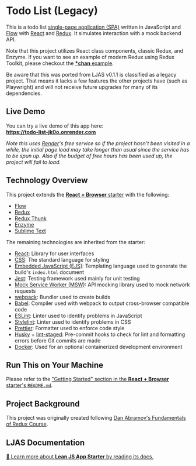 # Todo List (Legacy)

This is a todo list [single-page application (SPA)](https://en.wikipedia.org/wiki/Single-page_application) written in JavaScript and [Flow](https://flow.org) with [React](https://react.dev) and [Redux](https://redux.js.org). It simulates interaction with a mock backend API.

Note that this project utilizes React class components, classic Redux, and Enzyme. If you want to see an example of modern Redux using Redux Toolkit, please checkout the [**\*chan** example](https://github.com/mattlean/lean-js-app-starter/tree/master/starters/starchan).

Be aware that this was ported from LJAS v0.1.1 is classified as a legacy project. That means it lacks a few features the other projects have (such as Playwright) and will not receive future upgrades for many of its dependencies.

## Live Demo

You can try a live demo of this app here:  
**https://todo-list-jk0o.onrender.com**

_Note this uses [Render](https://render.com)'s free service so if the project hasn't been visited in a while, the initial page load may take longer than usual since the service has to be spun up. Also if the budget of free hours has been used up, the project will fail to load._

## Technology Overview

This project extends the [**React + Browser** starter](https://github.com/mattlean/lean-js-app-starter/tree/master/starters/react-browser) with the following:

-   [Flow](https://flow.org)
-   [Redux](https://redux.js.org)
-   [Redux Thunk](https://github.com/reduxjs/redux-thunk)
-   [Enzyme](https://enzymejs.github.io/enzyme)
-   [Sublime Text](https://sublimetext.com)

The remaining technologies are inherited from the starter:

-   [React](https://react.dev): Library for user interfaces
-   [CSS](https://w3.org/Style/CSS/Overview.en.html): The standard language for styling
-   [Embedded JavaScript (EJS)](https://ejs.co): Templating language used to generate the build's `index.html` document
-   [Jest](https://jestjs.io): Testing framework used mainly for unit testing
-   [Mock Service Worker (MSW)](https://mswjs.io): API mocking library used to mock network requests
-   [webpack](https://webpack.js.org): Bundler used to create builds
-   [Babel](https://babeljs.io): Compiler used with webpack to output cross-browser compatible code
-   [ESLint](https://eslint.org): Linter used to identify problems in JavaScript
-   [Stylelint](https://stylelint.io): Linter used to identify problems in CSS
-   [Prettier](https://prettier.io): Formatter used to enforce code style
-   [Husky](https://typicode.github.io/husky) + [lint-staged](https://github.com/okonet/lint-staged): Pre-commit hooks to check for lint and formatting errors before Git commits are made
-   [Docker](https://docker.com): Used for an optional containerized development environment

## Run This on Your Machine

Please refer to the ["Getting Started" section in the **React + Browser** starter's `README.md`](https://github.com/mattlean/lean-js-app-starter/tree/master/starters/react-browser#getting-started).

## Project Background

This project was originally created following [Dan Abramov's Fundamentals of Redux Course](https://egghead.io/courses/fundamentals-of-redux-course-from-dan-abramov-bd5cc867).

## LJAS Documentation

[📖 Learn more about **Lean JS App Starter** by reading its docs.](https://github.com/mattlean/lean-js-app-starter/tree/master/docs)
